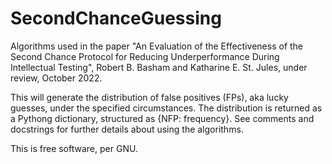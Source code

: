 # SecondChanceGuessing
Algorithms used in the paper "An Evaluation of the Effectiveness of the Second Chance Protocol for Reducing Underperformance During Intellectual Testing",
Robert B. Basham and Katharine E. St. Jules, under review, October 2022.

This will generate the distribution of false positives (FPs), aka lucky guesses, under the specified circumstances. The distribution is returned as a Pythong dictionary, structured as {NFP: frequency}. See comments and docstrings for further details about using the algorithms.

This is free software, per GNU.


